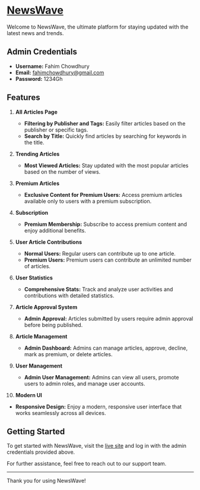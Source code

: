 # [NewsWave](https://news-wave-3a5c6.web.app/)

Welcome to NewsWave, the ultimate platform for staying updated with the latest news and trends. 

## Admin Credentials

- **Username:** Fahim Chowdhury
- **Email:** fahimchowdhury@gmail.com
- **Password:** 1234Gh

## Features

1. **All Articles Page**
   - **Filtering by Publisher and Tags:** Easily filter articles based on the publisher or specific tags.
   - **Search by Title:** Quickly find articles by searching for keywords in the title.

2. **Trending Articles**
   - **Most Viewed Articles:** Stay updated with the most popular articles based on the number of views.

3. **Premium Articles**
   - **Exclusive Content for Premium Users:** Access premium articles available only to users with a premium subscription.

4. **Subscription**
   - **Premium Membership:** Subscribe to access premium content and enjoy additional benefits.

5. **User Article Contributions**
   - **Normal Users:** Regular users can contribute up to one article.
   - **Premium Users:** Premium users can contribute an unlimited number of articles.

6. **User Statistics**
   - **Comprehensive Stats:** Track and analyze user activities and contributions with detailed statistics.

7. **Article Approval System**
   - **Admin Approval:** Articles submitted by users require admin approval before being published.

8. **Article Management**
   - **Admin Dashboard:** Admins can manage articles, approve, decline, mark as premium, or delete articles.

9. **User Management**
   - **Admin User Management:** Admins can view all users, promote users to admin roles, and manage user accounts.

10. **Modern UI**
   - **Responsive Design:** Enjoy a modern, responsive user interface that works seamlessly across all devices.

## Getting Started

To get started with NewsWave, visit the [live site](https://news-wave-3a5c6.web.app/) and log in with the admin credentials provided above.

For further assistance, feel free to reach out to our support team.

---

Thank you for using NewsWave!
